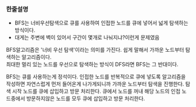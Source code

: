 ### 한줄설명
- BFS는 너비우선탐색으로 큐를 사용하여 인접한 노드를 큐에 넣어서 넓게 탐색하는 방식이다.
- 대게는 주변에 벽이 있어서 구간이 몇개로 나눠지냐?이런게 문제였음

BFS알고리즘은 '너비 우선 탐색'이라는 의미를 가진다. 
쉽게 말해서 가까운 노드부터 탐색하는 알고리즘이다.  
최대한 멀리 있는 노드를 우선으로 탐색하는 방식이 DFS라면 BFS는 그 반대이다.

BFS는 큐를 사용하는게 정석이다.
인접한 노드를 반복적으로 큐에 넣도록 알고리즘을 작성하면 자연스럽게 먼저 들어온게 나가게되니까 가까운 노드부터 탐색을 진행한다.
탐색 시작 노드를 큐에 삽입하고 방문 처리한다.
큐에서 노드를 꺼내 해당 노드의 인접 노드중에서 방문하지않은 노드를 모두 큐에 삽입하고 방문 처리한다.
